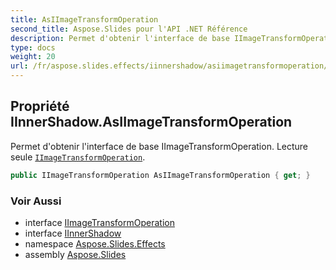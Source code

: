```yaml
---
title: AsIImageTransformOperation
second_title: Aspose.Slides pour l'API .NET Référence
description: Permet d'obtenir l'interface de base IImageTransformOperation. Lecture seule IImageTransformOperationaspose.slides.effects/iimagetransformoperation.
type: docs
weight: 20
url: /fr/aspose.slides.effects/iinnershadow/asiimagetransformoperation/
---
```


## Propriété IInnerShadow.AsIImageTransformOperation

Permet d'obtenir l'interface de base IImageTransformOperation. Lecture seule [`IImageTransformOperation`](../../iimagetransformoperation).

```csharp
public IImageTransformOperation AsIImageTransformOperation { get; }
```

### Voir Aussi

* interface [IImageTransformOperation](../../iimagetransformoperation)
* interface [IInnerShadow](../../iinnershadow)
* namespace [Aspose.Slides.Effects](../../iinnershadow)
* assembly [Aspose.Slides](../../../)

<!-- NE PAS ÉDITER : généré par xmldocmd pour Aspose.Slides.dll -->